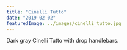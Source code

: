 ```yaml
---
title: "Cinelli Tutto"
date: "2019-02-02"
featuredImage: ../images/cinelli_tutto.jpg
---
```


Dark gray Cinelli Tutto with drop handlebars.
